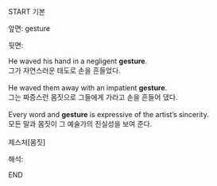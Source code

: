 START
기본

앞면:
gesture


뒷면:
<div>He waved his hand in a negligent <strong>gesture</strong>. </div><div><div>그가 자연스러운 태도로 손을 흔들었다.</div></div><div><br></div><div><div>He waved them away with an impatient <strong>gesture</strong>. </div><div><div>그는 짜증스런 몸짓으로 그들에게 가라고 손을 흔들어 댔다.</div></div></div><div><br></div><div><div>Every word and <strong>gesture</strong> is expressive of the artist’s sincerity. </div><div><div>모든 말과 몸짓이 그 예술가의 진실성을 보여 준다.</div></div></div><div><br></div><div>제스처[몸짓]</div>


해석:
<!--ID: 1746614453989-->
END